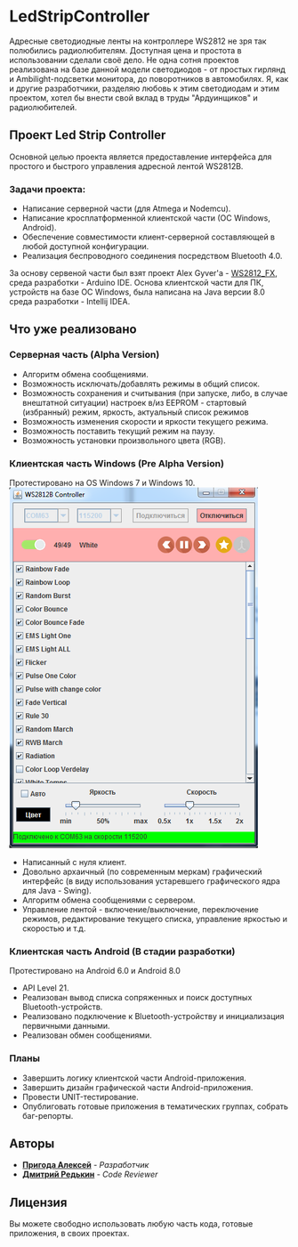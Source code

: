 # LedStripController
Адресные светодиодные ленты на контроллере WS2812 не зря так полюбились радиолюбителям. 
Доступная цена и простота в использовании сделали своё дело. Не одна сотня проектов реализована
на базе данной модели светодиодов - от простых гирлянд и Ambilight-подсветки монитора, до поворотников в автомобилях. 
Я, как и другие разработчики, разделяю любовь к этим светодиодам и этим проектом, хотел бы внести свой вклад в труды "Ардуинщиков" и радиолюбителей.

## Проект Led Strip Controller
Основной целью проекта является предоставление интерфейса для простого и быстрого управления адресной лентой WS2812B.

### Задачи проекта:
* Написание серверной части (для Atmega и Nodemcu).
* Написание кросплатформенной клиентской части (ОС Windows, Android).
* Обеспечение совместимости клиент-серверной составляющей в любой доступной конфигурации.
* Реализация беспроводного соединения посредством Bluetooth 4.0.

За основу сервеной части был взят проект Alex Gyver'a - [WS2812_FX](https://github.com/AlexGyver/WS2812_FX), среда разработки - Arduino IDE.
Основа клиентской части для ПК, устройств на базе ОС Windows, была написана на Java версии 8.0 среда разработки - Intellij IDEA.

## Что уже реализовано
### Серверная часть (Alpha Version)
* Алгоритм обмена сообщениями.
* Возможность исключать/добавлять режимы в общий список.
* Возможность сохранения и считывания (при запуске, либо, в случае внештатной ситуации) настроек в/из EEPROM - стартовый (избранный) режим, яркость, актуальный список режимов
* Возможность изменения скорости и яркости текущего режима.
* Возможность поставить текущий режим на паузу.
* Возможность установки произвольного цвета (RGB).

### Клиентская часть Windows (Pre Alpha Version)
Протестировано на OS Windows 7 и Windows 10.
![alt text](https://github.com/Guha5277/LedStripController/blob/master/win7.png)
      
* Написанный с нуля клиент.
* Довольно архаичный (по современным меркам) графический интерфейс (в виду использования устаревшего графического ядра для Java - Swing).
* Алгоритм обмена сообщениями с сервером.
* Управление лентой - включение/выключение, переключение режимов, редактирование текущего списка, управление яркостью и скоростью и т.д.


### Клиентская часть Android (В стадии разработки)
Протестировано на Android 6.0 и Android 8.0
* API Level 21.
* Реализован вывод списка сопряженных и поиск доступных Bluetooth-устройств.
* Реализовано подключение к Bluetooth-устройству и инициализация первичными данными.
* Реализован обмен сообщениями.

### Планы
* Завершить логику клиентской части Android-приложения.
* Завершить дизайн графической части Android-приложения.
* Провести UNIT-тестирование.
* Опублиговать готовые приложения в тематических группах, собрать баг-репорты.

## Авторы
* **[Пригода Алексей](https://vk.com/guhasan)** - *Разработчик*
* **[Дмитрий Редькин](https://vk.com/dmitrij_redkin)** - *Code Reviewer*

## Лицензия
Вы можете свободно использовать любую часть кода, готовые приложения, в своих проектах.
